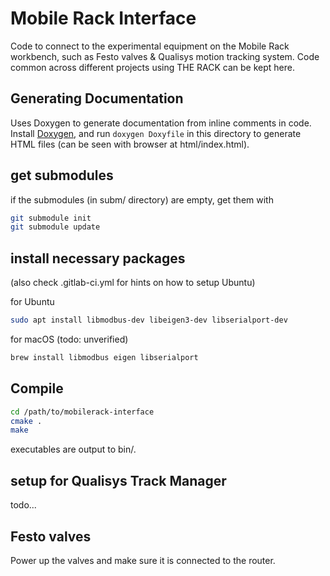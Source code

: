 # Mobile Rack Interface

Code to connect to the experimental equipment on the Mobile Rack workbench, such as Festo valves & Qualisys motion
tracking system. Code common across different projects using THE RACK can be kept here.

## Generating Documentation

Uses Doxygen to generate documentation from inline comments in code. Install [Doxygen](http://www.doxygen.nl), and
run `doxygen Doxyfile` in this directory to generate HTML files (can be seen with browser at html/index.html).

## get submodules

if the submodules (in subm/ directory) are empty, get them with

```bash
git submodule init
git submodule update
```

## install necessary packages
(also check .gitlab-ci.yml for hints on how to setup Ubuntu)

for Ubuntu

```bash
sudo apt install libmodbus-dev libeigen3-dev libserialport-dev
```

for macOS (todo: unverified)

```bash
brew install libmodbus eigen libserialport
```

## Compile

```bash
cd /path/to/mobilerack-interface
cmake .
make
```

executables are output to bin/.

## setup for Qualisys Track Manager

todo...

## Festo valves

Power up the valves and make sure it is connected to the router.